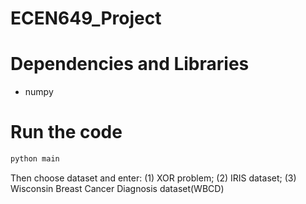 # ECEN649_Project
# Dependencies and Libraries
* numpy

# Run the code
```sh
python main
```
Then choose dataset and enter: (1) XOR problem; (2) IRIS dataset; (3) Wisconsin Breast Cancer Diagnosis dataset(WBCD)
